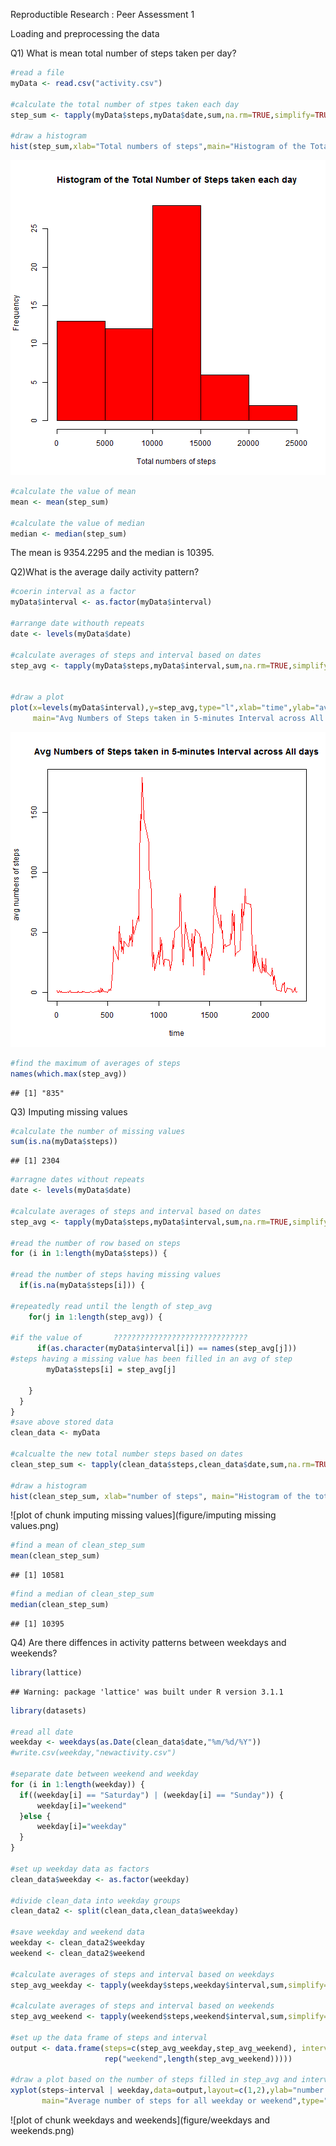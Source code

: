 Reproductible Research : Peer Assessment 1

Loading and preprocessing the data 




Q1) What is mean total number of steps taken per day?



```r
#read a file
myData <- read.csv("activity.csv")

#calculate the total number of stpes taken each day
step_sum <- tapply(myData$steps,myData$date,sum,na.rm=TRUE,simplify=TRUE)

#draw a histogram
hist(step_sum,xlab="Total numbers of steps",main="Histogram of the Total Number of Steps taken each day",col="red")
```

![plot of chunk simulation](figure/simulation.png) 

```r
#calculate the value of mean
mean <- mean(step_sum)

#calculate the value of median
median <- median(step_sum)
```

The mean is 9354.2295 and the median is 10395.




Q2)What is the average daily activity pattern?


```r
#coerin interval as a factor
myData$interval <- as.factor(myData$interval)

#arrange date withouth repeats
date <- levels(myData$date)

#calculate averages of steps and interval based on dates
step_avg <- tapply(myData$steps,myData$interval,sum,na.rm=TRUE,simplify=TRUE)/length(date)


#draw a plot 
plot(x=levels(myData$interval),y=step_avg,type="l",xlab="time",ylab="avg numbers of steps",
     main="Avg Numbers of Steps taken in 5-minutes Interval across All days",col="red")
```

![plot of chunk average](figure/average.png) 

```r
#find the maximum of averages of steps
names(which.max(step_avg))
```

```
## [1] "835"
```




Q3) Imputing missing values



```r
#calculate the number of missing values
sum(is.na(myData$steps))
```

```
## [1] 2304
```

```r
#arragne dates without repeats
date <- levels(myData$date)

#calculate averages of steps and interval based on dates
step_avg <- tapply(myData$steps,myData$interval,sum,na.rm=TRUE,simplify=TRUE)/length(date)

#read the number of row based on steps
for (i in 1:length(myData$steps)) {

#read the number of steps having missing values
  if(is.na(myData$steps[i])) {
    
#repeatedly read until the length of step_avg
    for(j in 1:length(step_avg)) {
      
#if the value of       ??????????????????????????????
      if(as.character(myData$interval[i]) == names(step_avg[j]))
#steps having a missing value has been filled in an avg of step        
        myData$steps[i] = step_avg[j]
      
    }
  }
}
#save above stored data
clean_data <- myData

#calcualte the new total number steps based on dates
clean_step_sum <- tapply(clean_data$steps,clean_data$date,sum,na.rm=TRUE,simplify=TRUE)

#draw a histogram 
hist(clean_step_sum, xlab="number of steps", main="Histogram of the total number of steps taken each day")
```

![plot of chunk imputing missing values](figure/imputing missing values.png) 

```r
#find a mean of clean_step_sum
mean(clean_step_sum)
```

```
## [1] 10581
```

```r
#find a median of clean_step_sum
median(clean_step_sum)
```

```
## [1] 10395
```




Q4) Are there diffences in activity patterns between weekdays and weekends?



```r
library(lattice)
```

```
## Warning: package 'lattice' was built under R version 3.1.1
```

```r
library(datasets)

#read all date
weekday <- weekdays(as.Date(clean_data$date,"%m/%d/%Y")) 
#write.csv(weekday,"newactivity.csv")

#separate date between weekend and weekday
for (i in 1:length(weekday)) { 
  if((weekday[i] == "Saturday") | (weekday[i] == "Sunday")) {
      weekday[i]="weekend"
  }else {
      weekday[i]="weekday"
  }
}

#set up weekday data as factors
clean_data$weekday <- as.factor(weekday)

#divide clean_data into weekday groups
clean_data2 <- split(clean_data,clean_data$weekday)

#save weekday and weekend data
weekday <- clean_data2$weekday
weekend <- clean_data2$weekend

#calculate averages of steps and interval based on weekdays
step_avg_weekday <- tapply(weekday$steps,weekday$interval,sum,simplify=TRUE)/(length(weekday$weekday)/288)

#calculate averages of steps and interval based on weekends
step_avg_weekend <- tapply(weekend$steps,weekend$interval,sum,simplify=TRUE)/(length(weekend$weekday)/288)

#set up the data frame of steps and interval 
output <- data.frame(steps=c(step_avg_weekday,step_avg_weekend), interval=c(clean_data$interval,clean_data$interval),weekday=as.factor(c(rep("weekday",length(step_avg_weekday)),
                     rep("weekend",length(step_avg_weekend)))))

#draw a plot based on the number of steps filled in step_avg and interval    
xyplot(steps~interval | weekday,data=output,layout=c(1,2),ylab="number of steps",
       main="Average number of steps for all weekday or weekend",type="l")
```

![plot of chunk weekdays and weekends](figure/weekdays and weekends.png) 
